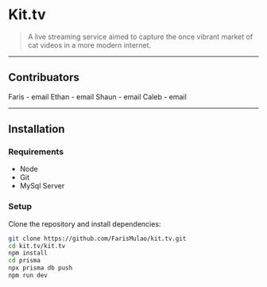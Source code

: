 # Kit.tv

> A live streaming service aimed to capture the once vibrant market of cat videos in a more modern internet.

---

## Contribuators

Faris - email
Ethan - email
Shaun - email
Caleb - email

---

## Installation

### Requirements

- Node
- Git
- MySql Server

### Setup

Clone the repository and install dependencies:

```bash
git clone https://github.com/FarisMulao/kit.tv.git
cd kit.tv/kit.tv
npm install
cd prisma
npx prisma db push
npm run dev

